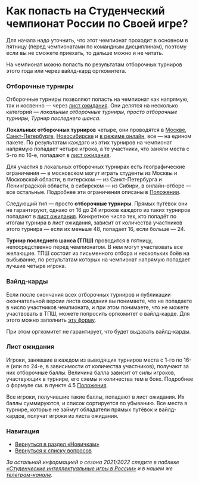 # Как попасть на Студенческий чемпионат России по Своей игре?

Для начала надо уточнить, что этот чемпионат проходит в основном в пятницу (перед чемпионатами по командным дисциплинам), поэтому если вы не сможете приехать, то дальше можно и не читать.

На чемпионат можно попасть по результатам отборочных турниров этого года или через вайлд-кард оргкомитета.

### Отборочные турниры

Отборочные турниры позволяют попасть на чемпионат как напрямую, так и косвенно — через [лист ожидания](https://vk.com/@chgk_student-kak-popast-na-studchr-po-si?anchor=list-ozhidania). Они делятся на несколько категорий — *локальные отборочные турниры, просто отборочные турниры, Турнир последнего шанса*.

**Локальных отборочных турниров** четыре, они проводятся в [Москве](https://vk.com/mosotborstudchrsi), [Санкт-Петербурге](https://vk.com/otbor_studchr_si_spb), [Новосибирске](https://vk.com/studotborvostok) и [в режиме онлайн](https://vk.com/studotborzapad), все — на едином пакете. По результатам каждого из этих турниров на чемпионат напрямую попадает четыре игрока, а те участники, что заняли места с 5-го по 16-е, попадают в [лист ожидания](https://vk.com/@chgk_student-kak-popast-na-studchr-po-si?anchor=list-ozhidania).

Для участия в локальных отборочных турнирах есть географические ограничения — в московском могут играть студенты из Москвы и Московской области, в питерском — из Санкт-Петербурга и Ленинградской области, в сибирском — из Сибири, в онлайн-отборе — все остальные. Подробнее эти ограничения описаны в [Положении](https://docs.google.com/document/d/e/2PACX-1vSrvRmrXd6AhLFL42urwOyGtskSdfLYDdLBvRJFRPTySkEPdrwviZbkPYdfg_3itk7RvQCUK-xkmO3K/pub).

Следующий тип — просто **отборочные турниры**. Прямых путёвок они не гарантируют, однако от 16 до 24 игроков каждого из таких турниров попадают в [лист ожидания](https://vk.com/@chgk_student-kak-popast-na-studchr-po-si?anchor=list-ozhidania). Конкретное число тех, кто попадёт по итогам турнира в лист ожидания, зависит от количества участников этого турнира — если их меньше 48, попадает 16, если больше — 24.

**Турнир последнего шанса (ТПШ)** проводится в пятницу, непосредственно перед чемпионатом. В нем могут участвовать все желающие. ТПШ состоит из письменного отбора и нескольких боёв на выбывание, по результатам которых на чемпионат напрямую попадает лучшие четыре игрока.

### Вайлд-карды

Если после окончания всех отборочных турниров и публикации окончательной версии листа ожидания вы понимаете, что не попадаете в число участников чемпионата, и при этом понимаете, что не можете участвовать в ТПШ, можете попросить оргкомитет о вайлд-карде. Для этого можно заполнить [эту форму](https://docs.google.com/forms/d/1R_p-3tf3pEM3NZC9XGP9zi_oGTZ-xvVytW3M69aXFO8/edit).

При этом оргкомитет не гарантирует, что будет выдавать вайлд-карды.

### Лист ожидания

Игроки, занявшие в каждом из выводящих турниров места с 1-го по 16-е (или по 24-е, в зависимости от количества участников), получают за них отборочные баллы. Величина балла зависит от силы игроков, участвующих в турнире, его схемы и количества тем в боях. Подробнее о формуле см. в пункте 4.5 [Положения](https://docs.google.com/document/d/e/2PACX-1vSrvRmrXd6AhLFL42urwOyGtskSdfLYDdLBvRJFRPTySkEPdrwviZbkPYdfg_3itk7RvQCUK-xkmO3K/pub).

Все игроки, получившие такие баллы, попадают в лист ожидания. Их баллы суммируются, и список сортируется по убыванию. Все места в турнире, которые не займут обладатели прямых путёвок и вайлд-кардов, получат игроки из листа ожидания.

### Навигация

- [Вернуться в раздел «Новичкам»](https://vk.com/@chgk_student-for-newcomers)
- [Вернуться к списку вопросов](https://vk.com/@chgk_student-studchr-faq)

*За остальной информацией о сезона 2021/2022 следите в паблике [«Студенческие интеллектуальные игры в России»](https://vk.com/chgk_student) и в нашем же [телеграм-канале](https://t.me/chgk_student_ru).*
